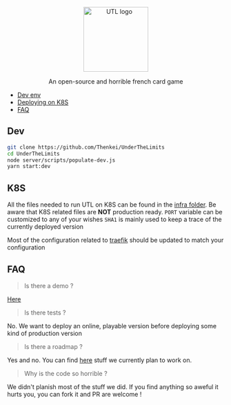 <p align="center">
  <img width="150" src="https://dev.underthelimits.fr/public/images/UTL_Logo.png" alt="UTL logo">
</p>
<div align="center">
  An open-source and horrible french card game
</div>

 - [Dev env](#Dev)
 - [Deploying on K8S](#K8S)
 - [FAQ](#FAQ)

## Dev 

```bash
git clone https://github.com/Thenkei/UnderTheLimits
cd UnderTheLimits
node server/scripts/populate-dev.js
yarn start:dev
```

## K8S

All the files needed to run UTL on K8S can be found in the [infra folder](https://github.com/Thenkei/UnderTheLimits/tree/master/infra).
Be aware that K8S related files are __NOT__ production ready.
`PORT` variable can be customized to any of your wishes
`SHA1` is mainly used to keep a trace of the currently deployed version

Most of the configuration related to [traefik](https://traefik.io/) should be updated to match your configuration

## FAQ

> Is there a demo ?

[Here](https://dev.underthelimits.fr)

> Is there tests ?

No. We want to deploy an online, playable version before deploying some kind of production version

> Is there a roadmap ?

Yes and no. You can find [here](https://github.com/Thenkei/UnderTheLimits/projects) stuff we currently plan to work on. 

> Why is the code so horrible ?

We didn't planish most of the stuff we did. If you find anything so aweful it hurts you, you can fork it and PR are welcome !

